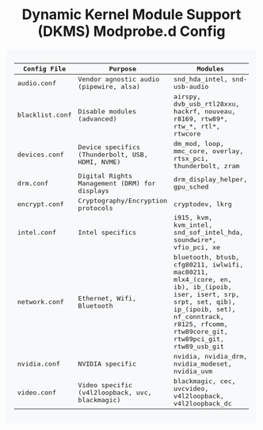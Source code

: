 <!-- /qompassai/arch/etc/modprobe.d/README.md -->
<!-- Qompass AI Modprobe.d Docs -->
<!-- Copyright (C) 2025 Qompass AI, All rights reserved -->
<!-- ---------------------------------------- -->

<h1 align="center">Dynamic Kernel Module Support (DKMS) Modprobe.d Config</h1>

  <div style="background: #f8f9fa; padding: 15px; border-radius: 5px; margin-top: 10px; font-family: monospace;">
    <table>
      <thead>
        <tr>
          <th style="text-align:center;">Config File</th>
          <th style="text-align:center;">Purpose</th>
          <th style="text-align:center;">Modules</th>
        </tr>
      </thead>
      <tbody>
        <tr>
          <td>audio.conf</td>
          <td>Vendor agnostic audio (pipewire, alsa)</td>
          <td>snd_hda_intel, snd-usb-audio</td>
        </tr>
        <tr>
          <td>blacklist.conf</td>
          <td>Disable modules (advanced)</td>
          <td>airspy, dvb_usb_rtl28xxu, hackrf, nouveau, r8169, rtw89*, rtw_*, rtl*, rtwcore</td>
        </tr>
        <tr>
          <td>devices.conf</td>
          <td>Device specifics (Thunderbolt, USB, HDMI, NVME)</td>
          <td>dm_mod, loop, mmc_core, overlay, rtsx_pci, thunderbolt, zram</td>
        </tr>
        <tr>
          <td>drm.conf</td>
          <td>Digital Rights Management (DRM) for displays</td>
          <td>drm_display_helper, gpu_sched</td>
        </tr>
        <tr>
          <td>encrypt.conf</td>
          <td>Cryptography/Encryption protocols</td>
          <td>cryptodev, lkrg</td>
        </tr>
        <tr>
          <td>intel.conf</td>
          <td>Intel specifics</td>
          <td>i915, kvm, kvm_intel, snd_sof_intel_hda, soundwire*, vfio_pci, xe</td>
        </tr>
        <tr>
          <td>network.conf</td>
          <td>Ethernet, Wifi, Bluetooth</td>
          <td>bluetooth, btusb, cfg80211, iwlwifi, mac80211, mlx4_(core, en, ib), ib_(ipoib, iser, isert, srp, srpt, set, qib), ip_(ipoib, set), nf_conntrack, r8125, rfcomm, rtw89core_git, rtw89pci_git, rtw89_usb_git</td>
        </tr>
        <tr>
          <td>nvidia.conf</td>
          <td>NVIDIA specific</td>
          <td>nvidia, nvidia_drm, nvidia_modeset, nvidia_uvm</td>
        </tr>
        <tr>
          <td>video.conf</td>
          <td>Video specific (v4l2loopback, uvc, blackmagic)</td>
          <td>blackmagic, cec, uvcvideo, v4l2loopback, v4l2loopback_dc</td>
        </tr>
      </tbody>
    </table>
  </div>


